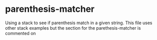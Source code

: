 # parenthesis-matcher
Using a stack to see if parenthesis match in a given string. This file uses other stack examples but the section for the parethesis-matcher is commented on 
